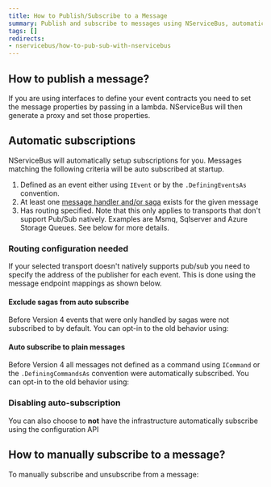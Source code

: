 ```yaml
---
title: How to Publish/Subscribe to a Message
summary: Publish and subscribe to messages using NServiceBus, automatically and manually.
tags: []
redirects:
- nservicebus/how-to-pub-sub-with-nservicebus
---
```


## How to publish a message?

<!-- import InstancePublish -->

If you are using interfaces to define your event contracts you need to set the message properties by passing in a lambda. NServiceBus will then generate a proxy and set those properties. 

<!-- import InterfacePublish -->


## Automatic subscriptions

NServiceBus will automatically setup subscriptions for you. Messages matching the following criteria will be auto subscribed at startup.

1. Defined as an event either using `IEvent` or by the `.DefiningEventsAs` convention.
2. At least one [message handler and/or saga](/nservicebus/handlers/) exists for the given message
3. Has routing specified. Note that this only applies to transports that don't support Pub/Sub natively. Examples are Msmq, Sqlserver and Azure Storage Queues. See below for more details.


### Routing configuration needed

If your selected transport doesn't natively supports pub/sub you need to specify the address of the publisher for each event. This is done using the message endpoint mappings as shown below.

<!-- import endpoint-mapping-appconfig -->


#### Exclude sagas from auto subscribe

Before Version 4 events that were only handled by sagas were not subscribed to by default. You can opt-in to the old behavior using:

<!-- import DoNotAutoSubscribeSagas -->


#### Auto subscribe to plain messages

Before Version 4 all messages not defined as a command using `ICommand` or the `.DefiningCommandsAs` convention were automatically subscribed. You can opt-in to the old behavior using:

<!-- import AutoSubscribePlainMessages -->


### Disabling auto-subscription

You can also choose to **not** have the infrastructure automatically subscribe using the configuration API

<!-- import DisableAutoSubscribe -->


## How to manually subscribe to a message?

To manually subscribe and unsubscribe from a message:

<!-- import ExplicitSubscribe -->
